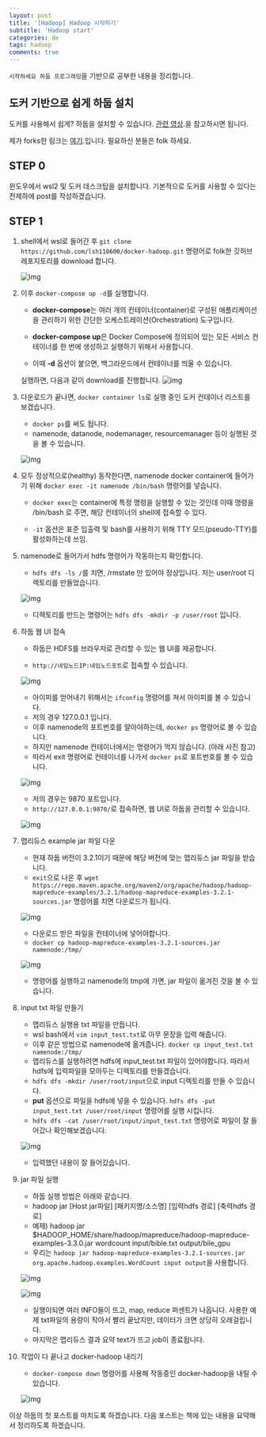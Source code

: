 ```yaml
---
layout: post
title: '[Hadoop] Hadoop 시작하기'
subtitle: 'Hadoop start'
categories: de
tags: hadoop
comments: true
---
```

`시작하세요 하둡 프로그래밍`을 기반으로 공부한 내용을 정리합니다.

## 도커 기반으로 쉽게 하둡 설치

도커를 사용해서 쉽게? 하둡을 설치할 수 있습니다.
[관련 영상](https://www.youtube.com/watch?v=dLTI2HN9Ejg).을 참고하시면 됩니다.

제가 forks한 링크는 [여기](https://github.com/lsh110600/docker-hadoop).입니다. 필요하신 분들은 folk 하세요.

## STEP 0

윈도우에서 wsl2 및 도커 데스크탑을 설치합니다.
기본적으로 도커를 사용할 수 있다는 전제하에 post를 작성하겠습니다.

## STEP 1

1. shell에서 wsl로 들어간 후 `git clone https://github.com/lsh110600/docker-hadoop.git` 명령어로 folk한 깃허브 레포지토리를 download 합니다.

    ![img](/assets/img/post/hadoop/2021-1-19-hadoop-0-0.png)

2. 이후 `docker-compose up -d`를 실행합니다.

    - **docker-compose**는 여러 개의 컨테이너(container)로 구성된 애플리케이션을 관리하기 위한 간단한 오케스트레이션(Orchestration) 도구입니다.

    - **docker-compose up**은 Docker Compose에 정의되어 있는 모든 서비스 컨테이너를 한 번에 생성하고 실행하기 위해서 사용합니다.

    - 이때 **-d** 옵션이 붙으면, 백그라운드에서 컨테이너를 띄울 수 있습니다.

    실행하면, 다음과 같이 download를 진행합니다.
    ![img](/assets/img/post/hadoop/2021-1-19-hadoop-0-1.png)

3. 다운로드가 끝나면, `docker container ls`로 실행 중인 도커 컨테이너 리스트를 보겠습니다.

    - `docker ps`를 써도 됩니다.
    - namenode, datanode, nodemanager, resourcemanager 등이 실행된 것을 볼 수 있습니다.

    ![img](/assets/img/post/hadoop/2021-1-19-hadoop-0-2.png)

4. 모두 정상적으로(healthy) 동작한다면, namenode docker container에 들어가기 위해 `docker exec -it namenode /bin/bash` 명령어를 넣습니다.

    - `docker exec`는 container에 특정 명령을 실행할 수 있는 것인데 이때 명령을 /bin/bash 로 주면, 해당 컨테이너의 shell에 접속할 수 있다.

    - `-it` 옵션은 표준 입출력 및 bash를 사용하기 위해 TTY 모드(pseudo-TTY)를 활성화하는데 쓰임.

5. namenode로 들어가서 hdfs 명령어가 작동하는지 확인합니다.

    - `hdfs dfs -ls /`를 치면, /rmstate 만 있어야 정상입니다. 저는 user/root 디렉토리를 만들었습니다.

    ![img](/assets/img/post/hadoop/2021-1-19-hadoop-0-3.png)

    - 디렉토리를 만드는 명령어는 `hdfs dfs -mkdir -p /user/root` 입니다.

6. 하둡 웹 UI 접속

    - 하둡은 HDFS를 브라우저로 관리할 수 있는 웹 UI를 제공합니다.

    - `http://네임노드IP:네임노드포트`로 접속할 수 있습니다.

    ![img](/assets/img/post/hadoop/2021-1-19-hadoop-0-5.png)

    - 아이피를 얻어내기 위해서는 `ifconfig` 명령어를 쳐서 아이피를 볼 수 있습니다.
    - 저의 경우 127.0.0.1 입니다.
    - 이후 namenode의 포트번호를 알아야하는데, `docker ps` 명령어로 볼 수 있습니다.
    - 하지만 namenode 컨테이너에서는 명령어가 먹지 않습니다. (아래 사진 참고)
    - 따라서 exit 명령어로 컨테이너를 나가서 `docker ps`로 포트번호를 볼 수 있습니다.
    
    ![img](/assets/img/post/hadoop/2021-1-19-hadoop-0-4.png)
    
    - 저의 경우는 9870 포트입니다.
    - `http://127.0.0.1:9870/`로 접속하면, 웹 UI로 하둡을 관리할 수 있습니다.

    ![img](/assets/img/post/hadoop/2021-1-19-hadoop-0-6.png)

7. 맵리듀스 example jar 파일 다운

    - 현재 하둡 버전이 3.2.1이기 때문에 해당 버전에 맞는 맵리듀스 jar 파일을 받습니다.
    - `exit`으로 나온 후 `wget https://repo.maven.apache.org/maven2/org/apache/hadoop/hadoop-mapreduce-examples/3.2.1/hadoop-mapreduce-examples-3.2.1-sources.jar` 명령어를 치면 다운로드가 됩니다.

    ![img](/assets/img/post/hadoop/2021-1-19-hadoop-0-7.png)

    - 다운로드 받은 파일을 컨테이너에 넣어야합니다.
    - `docker cp hadoop-mapreduce-examples-3.2.1-sources.jar namenode:/tmp/`

    ![img](/assets/img/post/hadoop/2021-1-19-hadoop-0-8.png)

    - 명령어를 실행하고 namenode의 tmp에 가면, jar 파일이 옮겨진 것을 볼 수 있습니다.

8. input txt 파일 만들기

    - 맵리듀스 실행용 txt 파일을 만듭니다.
    - wsl bash에서 `vim input_test.txt`로 아무 문장을 입력 해줍니다.
    - 이후 같은 방법으로 namenode에 옮겨줍니다. `docker cp input_test.txt namenode:/tmp/`
    - 맵리듀스를 실행하려면 hdfs에 input_test.txt 파일이 있어야합니다. 따라서 hdfs에 입력파일을 모아두는 디렉토리를 만들겠습니다.
    - `hdfs dfs -mkdir /user/root/input`으로 input 디렉토리를 만들 수 있습니다.
    - **put** 옵션으로 파일을 hdfs에 넣을 수 있습니다. `hdfs dfs -put input_test.txt /user/root/input` 명령어를 실행 시킵니다.
    - `hdfs dfs -cat /user/root/input/input_test.txt` 명령어로 파일이 잘 들어갔나 확인해보겠습니다.

    ![img](/assets/img/post/hadoop/2021-1-19-hadoop-0-9.png)

    - 입력했던 내용이 잘 들어갔습니다.

9. jar 파일 실행

    - 하둡 실행 방법은 아래와 같습니다.
    - hadoop jar [Host jar파일] [패키지명/소스명] [입력hdfs 경로] [축력hdfs 경로]
    - 예제) hadoop jar $HADOOP_HOME/share/hadoop/mapreduce/hadoop-mapreduce-examples-3.3.0.jar wordcount input/bible.txt output/bile_gpu
    - 우리는 `hadoop jar hadoop-mapreduce-examples-3.2.1-sources.jar org.apache.hadoop.examples.WordCount input output`을 사용합니다.

    ![img](/assets/img/post/hadoop/2021-1-19-hadoop-0-10.png)

    ![img](/assets/img/post/hadoop/2021-1-19-hadoop-0-11.png)

    - 실행이되면 여러 INFO들이 뜨고, map, reduce 퍼센트가 나옵니다. 사용한 예제 txt파일의 용량이 작아서 빨리 끝났지만, 데이터가 크면 상당히 오래걸립니다. 
    - 마지막은 맵리듀스 결과 요약 text가 뜨고 job이 종료됩니다.

10. 작업이 다 끝나고 docker-hadoop 내리기

    - `docker-compose down` 명령어를 사용해 작동중인 docker-hadoop을 내릴 수 있습니다.

    ![img](/assets/img/post/hadoop/2021-1-19-hadoop-0-12.png)

이상 하둡의 첫 포스트를 마치도록 하겠습니다.
다음 포스트는 책에 있는 내용을 요약해서 정리하도록 하겠습니다.
